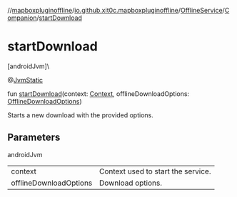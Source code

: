 //[mapboxpluginoffline](../../../../index.md)/[io.github.xit0c.mapboxpluginoffline](../../index.md)/[OfflineService](../index.md)/[Companion](index.md)/[startDownload](start-download.md)

# startDownload

[androidJvm]\

@[JvmStatic](https://kotlinlang.org/api/latest/jvm/stdlib/kotlin.jvm/-jvm-static/index.html)

fun [startDownload](start-download.md)(context: [Context](https://developer.android.com/reference/kotlin/android/content/Context.html), offlineDownloadOptions: [OfflineDownloadOptions](../../../io.github.xit0c.mapboxpluginoffline.model/-offline-download-options/index.md))

Starts a new download with the provided options.

## Parameters

androidJvm

| | |
|---|---|
| context | Context used to start the service. |
| offlineDownloadOptions | Download options. |
